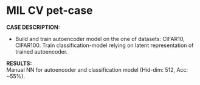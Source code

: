 # MIL CV pet-case

**CASE DESCRIPTION:**  
- Build and train autoencoder model on the one of datasets: CIFAR10, CIFAR100. Train classification-model relying on latent representation of trained autoencoder.
 
**RESULTS:**  
Manual NN for autoencoder and classification model (Hid-dim: 512, Acc: ~55%).

